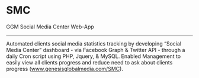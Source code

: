 SMC
===

GGM Social Media Center Web-App

-----------------------------------------------------------------

Automated clients social media statistics tracking by developing “Social Media Center” dashboard - via Facebook 
Graph & Twitter API - through a daily Cron script using PHP, Jquery, & MySQL. Enabled Management to easily
view all clients progress and reduce need to ask about clients progress (www.genesisglobalmedia.com/SMC).
